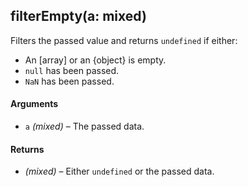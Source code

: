 ## filterEmpty(a: mixed)

Filters the passed value and returns `undefined` if either:
* An [array] or an {object} is empty.
* `null` has been passed.
* `NaN` has been passed.

#### Arguments

* `a` *(mixed)* – The passed data.

#### Returns

* *(mixed)* – Either `undefined` or the passed data.
